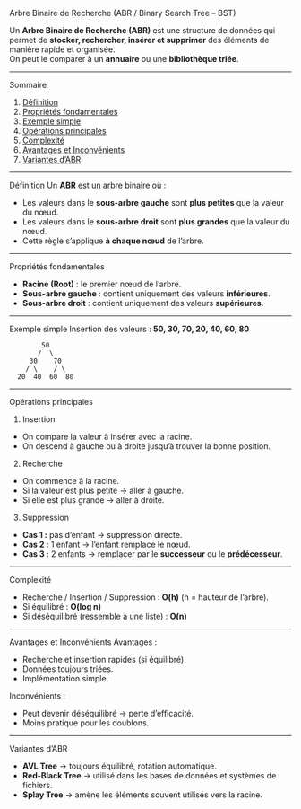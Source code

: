  Arbre Binaire de Recherche (ABR / Binary Search Tree – BST)

Un **Arbre Binaire de Recherche (ABR)** est une structure de données qui permet de **stocker, rechercher, insérer et supprimer** des éléments de manière rapide et organisée.  
On peut le comparer à un **annuaire** ou une **bibliothèque triée**.

---

 Sommaire
1. [Définition](#-définition)  
2. [Propriétés fondamentales](#-propriétés-fondamentales)  
3. [Exemple simple](#-exemple-simple)  
4. [Opérations principales](#-opérations-principales)  
5. [Complexité](#-complexité)  
6. [Avantages et Inconvénients](#-avantages-et-inconvénients)  
7. [Variantes d’ABR](#-variantes-dabr)  

---

 Définition
Un **ABR** est un arbre binaire où :  
- Les valeurs dans le **sous-arbre gauche** sont **plus petites** que la valeur du nœud.  
- Les valeurs dans le **sous-arbre droit** sont **plus grandes** que la valeur du nœud.  
- Cette règle s’applique **à chaque nœud** de l’arbre.  

---

 Propriétés fondamentales
- **Racine (Root)** : le premier nœud de l’arbre.  
- **Sous-arbre gauche** : contient uniquement des valeurs **inférieures**.  
- **Sous-arbre droit** : contient uniquement des valeurs **supérieures**.  

---

 Exemple simple
Insertion des valeurs : **50, 30, 70, 20, 40, 60, 80**

```
        50
       /  \
     30    70
    / \    / \
  20  40  60  80
```

---

 Opérations principales

 1. Insertion
- On compare la valeur à insérer avec la racine.  
- On descend à gauche ou à droite jusqu’à trouver la bonne position.  

 2. Recherche
- On commence à la racine.  
- Si la valeur est plus petite → aller à gauche.  
- Si elle est plus grande → aller à droite.  

 3. Suppression
- **Cas 1 :** pas d’enfant → suppression directe.  
- **Cas 2 :** 1 enfant → l’enfant remplace le nœud.  
- **Cas 3 :** 2 enfants → remplacer par le **successeur** ou le **prédécesseur**.  

---

 Complexité
- Recherche / Insertion / Suppression : **O(h)** (h = hauteur de l’arbre).  
- Si équilibré : **O(log n)**  
- Si déséquilibré (ressemble à une liste) : **O(n)**  

---

 Avantages et Inconvénients
Avantages :
- Recherche et insertion rapides (si équilibré).  
- Données toujours triées.  
- Implémentation simple.  

Inconvénients :
- Peut devenir déséquilibré → perte d’efficacité.  
- Moins pratique pour les doublons.  

---

 Variantes d’ABR
- **AVL Tree** → toujours équilibré, rotation automatique.  
- **Red-Black Tree** → utilisé dans les bases de données et systèmes de fichiers.  
- **Splay Tree** → amène les éléments souvent utilisés vers la racine.  
